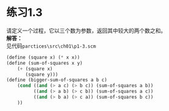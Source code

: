 # 练习1.3
请定义一个过程，它以三个数为参数，返回其中较大的两个数之和。  
**解答：**  
见代码`parctices\src\ch01\p1-3.scm`
```lisp
(define (square x) (* x x))
(define (sum-of-squares x y)
    (+ (square x)
       (square y)))
(define (bigger-sum-of-squares a b c) 
    (cond ((and (> a c) (> b c)) (sum-of-squares a b))
          ((and (> a b) (> c b)) (sum-of-squares a c))
          ((and (> b a) (> c a)) (sum-of-squares b c))
    ))
```
